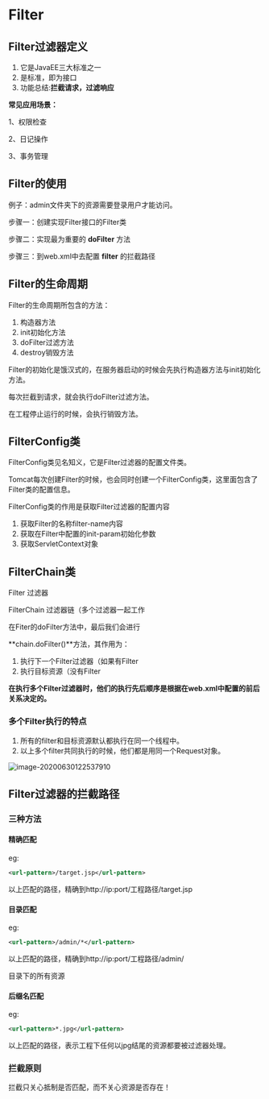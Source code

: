 # Filter

## Filter过滤器定义

1. 它是JavaEE三大标准之一
2. 是标准，即为接口
3. 功能总结:**拦截请求，过滤响应**

**常见应用场景：**

1、权限检查

2、日记操作

3、事务管理

## Filter的使用

例子：admin文件夹下的资源需要登录用户才能访问。



步骤一：创建实现Filter接口的Filter类

步骤二：实现最为重要的   **doFilter**  方法

步骤三：到web.xml中去配置  **filter**  的拦截路径

## Filter的生命周期

Filter的生命周期所包含的方法：

1. 构造器方法
2. init初始化方法
3. doFilter过滤方法
4. destroy销毁方法

Filter的初始化是饿汉式的，在服务器启动的时候会先执行构造器方法与init初始化方法。

每次拦截到请求，就会执行doFilter过滤方法。

在工程停止运行的时候，会执行销毁方法。

## FilterConfig类

FilterConfig类见名知义，它是Filter过滤器的配置文件类。

Tomcat每次创建Filter的时候，也会同时创建一个FilterConfig类，这里面包含了Filter类的配置信息。

FilterConfig类的作用是获取Filter过滤器的配置内容

1. 获取Filter的名称filter-name内容
2. 获取在Filter中配置的init-param初始化参数
3. 获取ServletContext对象

## FilterChain类

Filter	过滤器

FilterChain	过滤器链（多个过滤器一起工作



在Fiter的doFilter方法中，最后我们会进行

**chain.doFilter()**方法，其作用为：

1. 执行下一个Filter过滤器（如果有Filter
2. 执行目标资源（没有Filter

**在执行多个Filter过滤器时，他们的执行先后顺序是根据在web.xml中配置的前后关系决定的。**

### 多个Filter执行的特点

1. 所有的filter和目标资源默认都执行在同一个线程中。
2. 以上多个filter共同执行的时候，他们都是用同一个Request对象。

![image-20200630122537910](C:\Users\q1367\Desktop\JavaWeb\13.Filter\图解多Servlet执行.png)

## Filter过滤器的拦截路径

### 三种方法

#### 精确匹配

eg:

```xml
<url-pattern>/target.jsp</url-pattern>
```

以上匹配的路径，精确到http://ip:port/工程路径/target.jsp

#### 目录匹配

eg:

```xml
<url-pattern>/admin/*</url-pattern>
```

以上匹配的路径，精确到http://ip:port/工程路径/admin/   

目录下的所有资源

#### 后缀名匹配

eg:

```xml
<url-pattern>*.jpg</url-pattern>
```

以上匹配的路径，表示工程下任何以jpg结尾的资源都要被过滤器处理。

### 拦截原则

拦截只关心抵制是否匹配，而不关心资源是否存在！